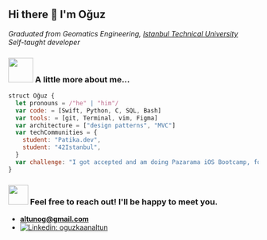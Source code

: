 ## Hi there 👋 I'm Oğuz

<!--
**altunog/altunog** is a ✨ _special_ ✨ repository because its `README.md` (this file) appears on your GitHub profile.

Here are some ideas to get you started:

- 🔭 I’m currently working on ...
- 🌱 I’m currently learning ...
- 👯 I’m looking to collaborate on ...
- 🤔 I’m looking for help with ...
- 💬 Ask me about ...
- 📫 How to reach me: ...
- 😄 Pronouns: ...
- ⚡ Fun fact: ...
-->

*Graduated from Geomatics Engineering, [Istanbul Technical University](itu.edu.tr/en/homepage)* \
*Self-taught developer*

### <img src="https://media.giphy.com/media/148wdpS9I12Cru/giphy.gif" width="50"> A little more about me... 
```javascript
struct Oğuz {
  let pronouns = /"he" | "him"/
  var code: = [Swift, Python, C, SQL, Bash]
  var tools: = [git, Terminal, vim, Figma]
  var architecture = ["design patterns", "MVC"]
  var techCommunities = {
    student: "Patika.dev",
    student: "42Istanbul",
  }
  var challenge: "I got accepted and am doing Pazarama iOS Bootcamp, focused on mobile app development using Swift, UIKit, Alamofire and so on."
}
```

### <img src="https://media.giphy.com/media/fYBttYPejVFv1tcJbz/giphy.gif" width="40"> Feel free to reach out! I'll be happy to meet you.
- **[altunog@gmail.com](mailto:altunog@gmail.com)**
- [![Linkedin: oguzkaanaltun](https://img.shields.io/badge/-linkedin-blue?style=flat-square&logo=Linkedin&logoColor=white&link=https://www.linkedin.com/in/oguzkaanaltun/)](https://www.linkedin.com/in/oguzkaanaltun/)

